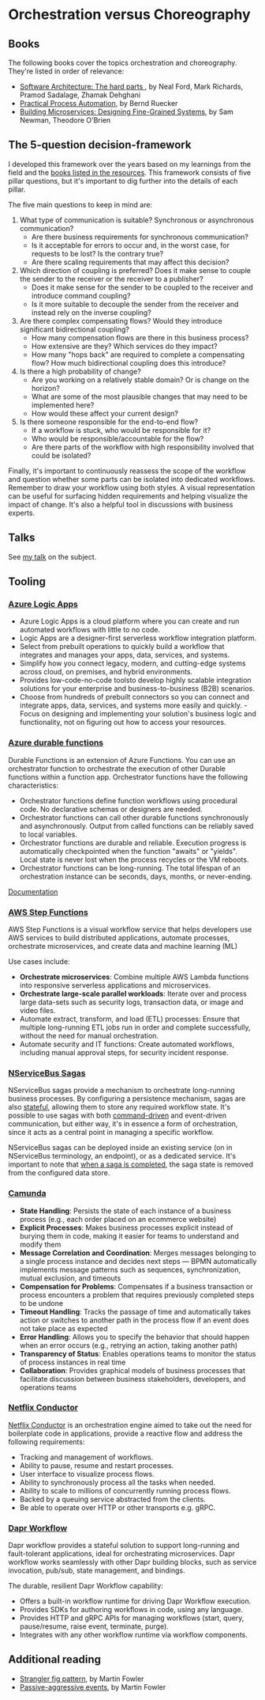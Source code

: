# Orchestration versus Choreography

## Books

The following books cover the topics orchestration and choreography. They're listed in order of relevance:

- [Software Architecture: The hard parts ](https://www.oreilly.com/library/view/software-architecture-the/9781492086888/), by Neal Ford, Mark Richards, Pramod Sadalage, Zhamak Dehghani
- [Practical Process Automation](https://www.oreilly.com/library/view/practical-process-automation/9781492061441/), by Bernd Ruecker
- [Building Microservices: Designing Fine-Grained Systems](https://www.oreilly.com/library/view/building-microservices-designing/9781663728203/), by Sam Newman, Theodore O'Brien

## The 5-question decision-framework

I developed this framework over the years based on my learnings from the field and the [books listed in the resources](#books).
This framework consists of five pillar questions, but it's important to dig further into the details of each pillar.

The five main questions to keep in mind are:
1. What type of communication is suitable? Synchronous or asynchronous communication?
    - Are there business requirements for synchronous communication?
    - Is it acceptable for errors to occur and, in the worst case, for requests to be lost? Is the contrary true?
    - Are there scaling requirements that may affect this decision?
2. Which direction of coupling is preferred? Does it make sense to couple the sender to the receiver or the receiver to a publisher?
    - Does it make sense for the sender to be coupled to the receiver and introduce command coupling?
    - Is it more suitable to decouple the sender from the receiver and instead rely on the inverse coupling?
3. Are there complex compensating flows? Would they introduce significant bidirectional coupling?
    - How many compensation flows are there in this business process?
    - How extensive are they? Which services do they impact?
    - How many "hops back" are required to complete a compensating flow? How much bidirectional coupling does this introduce?
4. Is there a high probability of change?
    - Are you working on a relatively stable domain? Or is change on the horizon?
    - What are some of the most plausible changes that may need to be implemented here?
    - How would these affect your current design?
5. Is there someone responsible for the end-to-end flow?
    - If a workflow is stuck, who would be responsible for it?
    - Who would be responsible/accountable for the flow?
    - Are there parts of the workflow with high responsibility involved that could be isolated?

Finally, it's important to continuously reassess the scope of the workflow and question whether some parts can be isolated into dedicated workflows.
Remember to draw your workflow using both styles. A visual representation can be useful for surfacing hidden requirements and helping visualize the impact of change. It's also a helpful tool in discussions with business experts.

## Talks

See [my talk](https://github.com/lailabougria/talks/tree/main/orchestration-vs-choreography) on the subject.

## Tooling

### [Azure Logic Apps](https://learn.microsoft.com/en-us/azure/logic-apps/logic-apps-overview)

- Azure Logic Apps is a cloud platform where you can create and run automated workflows with little to no code.
- Logic Apps are a designer-first serverless workflow integration platform.
- Select from prebuilt operations to quickly build a workflow that integrates and manages your apps, data, services, and systems.
- Simplify how you connect legacy, modern, and cutting-edge systems across cloud, on premises, and hybrid environments.
- Provides low-code-no-code toolsto develop highly scalable integration solutions for your enterprise and business-to-business (B2B) scenarios.
- Choose from hundreds of prebuilt connectors so you can connect and integrate apps, data, services, and systems more easily and quickly. - Focus on designing and implementing your solution's business logic and functionality, not on figuring out how to access your resources.

### [Azure durable functions](https://learn.microsoft.com/en-us/azure/azure-functions/durable/durable-functions-orchestrations?tabs=csharp-inproc)

Durable Functions is an extension of Azure Functions. You can use an orchestrator function to orchestrate the execution of other Durable functions within a function app. Orchestrator functions have the following characteristics:

- Orchestrator functions define function workflows using procedural code. No declarative schemas or designers are needed.
- Orchestrator functions can call other durable functions synchronously and asynchronously. Output from called functions can be reliably saved to local variables.
- Orchestrator functions are durable and reliable. Execution progress is automatically checkpointed when the function "awaits" or "yields". Local state is never lost when the process recycles or the VM reboots.
- Orchestrator functions can be long-running. The total lifespan of an orchestration instance can be seconds, days, months, or never-ending.

[Documentation](https://learn.microsoft.com/en-us/azure/azure-functions/durable/durable-functions-orchestrations)

### [AWS Step Functions](https://aws.amazon.com/step-functions/)

AWS Step Functions is a visual workflow service that helps developers use AWS services to build distributed applications, automate processes, orchestrate microservices, and create data and machine learning (ML)

Use cases include:

- **Orchestrate microservices**: Combine multiple AWS Lambda functions into responsive serverless applications and microservices.
- **Orchestrate large-scale parallel workloads**: Iterate over and process large data-sets such as security logs, transaction data, or image and video files.
- Automate extract, transform, and load (ETL) processes: Ensure that multiple long-running ETL jobs run in order and complete successfully, without the need for manual orchestration.
- Automate security and IT functions: Create automated workflows, including manual approval steps, for security incident response.

### [NServiceBus Sagas](https://docs.particular.net/nservicebus/sagas/)

NServiceBus sagas provide a mechanism to orchestrate long-running business processes. By configuring a persistence mechanism, sagas are also [stateful](https://docs.particular.net/nservicebus/sagas/#long-running-means-stateful), allowing them to store any required workflow state. It's possible to use sagas with both [command-driven](https://docs.particular.net/nservicebus/sagas/) and event-driven communication, but either way, it's in essence a form of orchestration, since it acts as a central point in managing a specific workflow.

NServiceBus sagas can be deployed inside an existing service (on in NServiceBus terminology, an endpoint), or as a dedicated service. It's important to note that [when a saga is completed](https://docs.particular.net/nservicebus/sagas/#ending-a-saga), the saga state is removed from the configured data store.

### [Camunda](https://camunda.com/solutions/microservices-orchestration/)

- **State Handling**: Persists the state of each instance of a business process (e.g., each order placed on an ecommerce website)
- **Explicit Processes**: Makes business processes explicit instead of burying them in code, making it easier for teams to understand and modify them
- **Message Correlation and Coordination**: Merges messages belonging to a single process instance and decides next steps — BPMN automatically implements message patterns such as sequences, synchronization, mutual exclusion, and timeouts
- **Compensation for Problems**: Compensates if a business transaction or process encounters a problem that requires previously completed steps to be undone
- **Timeout Handling**: Tracks the passage of time and automatically takes action or switches to another path in the process flow if an event does not take place as expected
- **Error Handling**: Allows you to specify the behavior that should happen when an error occurs (e.g., retrying an action, taking another path)
- **Transparency of Status**: Enables operations teams to monitor the status of process instances in real time
- **Collaboration**: Provides graphical models of business processes that facilitate discussion between business stakeholders, developers, and operations teams

### [Netflix Conductor](https://conductor.netflix.com/index.html)

[Netflix Conductor](https://netflixtechblog.com/netflix-conductor-a-microservices-orchestrator-2e8d4771bf40) is an orchestration engine aimed to take out the need for boilerplate code in applications, provide a reactive flow and address the following requirements:
- Tracking and management of workflows.
- Ability to pause, resume and restart processes.
- User interface to visualize process flows.
- Ability to synchronously process all the tasks when needed.
- Ability to scale to millions of concurrently running process flows.
- Backed by a queuing service abstracted from the clients.
- Be able to operate over HTTP or other transports e.g. gRPC.

### [Dapr Workflow](https://docs.dapr.io/developing-applications/building-blocks/workflow/workflow-overview/)

Dapr workflow provides a stateful solution to support long-running and fault-tolerant applications, ideal for orchestrating microservices. Dapr workflow works seamlessly with other Dapr building blocks, such as service invocation, pub/sub, state management, and bindings.

The durable, resilient Dapr Workflow capability:

- Offers a built-in workflow runtime for driving Dapr Workflow execution.
- Provides SDKs for authoring workflows in code, using any language.
- Provides HTTP and gRPC APIs for managing workflows (start, query, pause/resume, raise event, terminate, purge).
- Integrates with any other workflow runtime via workflow components.

## Additional reading

- [Strangler fig pattern](https://martinfowler.com/bliki/StranglerFigApplication.html), by Martin Fowler
- [Passive-aggressive events](https://martinfowler.com/articles/201701-event-driven.html), by Martin Fowler
